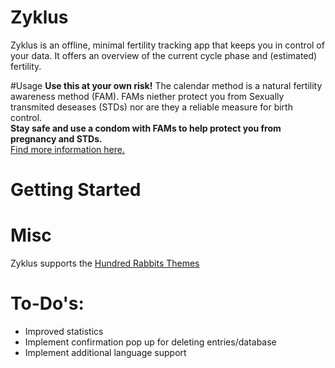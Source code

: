 # Zyklus
Zyklus is an offline, minimal fertility tracking app that keeps you in control of your data.
It offers an overview of the current cycle phase and (estimated) fertility.

#Usage 
**Use this at your own risk!**
The calendar method is a natural fertility awareness method (FAM).
FAMs niether protect you from Sexually transmited deseases (STDs) nor are they a reliable measure for birth control.   
**Stay safe and use a condom with FAMs to help protect you from pregnancy and STDs.**  
[Find more information here.](https://www.plannedparenthood.org/learn/birth-control/fertility-awareness)

# Getting Started 

# Misc
Zyklus supports the [Hundred Rabbits Themes](https://github.com/hundredrabbits/Themes)

# To-Do's:
- Improved statistics
- Implement confirmation pop up for deleting entries/database
- Implement additional language support